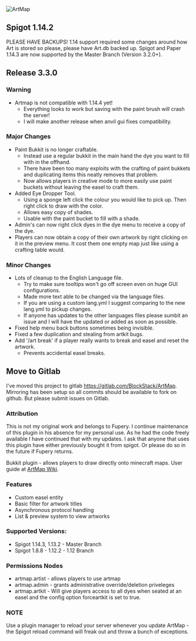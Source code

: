 ![ArtMap](http://puu.sh/kRWAF/2c81256338.jpg)

## Spigot 1.14.2
PLEASE HAVE BACKUPS! 1.14 support required some changes around how Art is stored so please, please have Art.db backed up.
Spigot and Paper 1.14.3 are now supported by the Master Branch (Version 3.2.0+).

## Release 3.3.0
### Warning
* Artmap is not compatible with 1.14.4 yet!
    - Everything looks to work but saving with the paint brush will crash the server!
    - I will make another release when anvil gui fixes compatibility.

### Major Changes
* Paint Bukkit is no longer craftable.  
    - Instead use a regular bukkit in the main hand the dye you want to fill with in the offhand.
    - There have been too many exploits with the crafting of paint bukkets and duplicating items this neatly removes that problem.
    - Now allows players in creative mode to more easily use paint buckets without leaving the easel to craft them.
* Added Eye Dropper Tool.
    - Using a sponge left click the colour you would like to pick up. Then right click to draw with the color.
    - Allows easy copy of shades.
    - Usable with the paint bucket to fill with a shade.
* Admin's can now right click dyes in the dye menu to receive a copy of the dye.
* Players can now obtain a copy of their own artwork by right clicking on it in the preview menu.  It cost them one empty map just like using a crafting table would.

### Minor Changes
* Lots of cleanup to the English Language file.
    - Try to make sure tooltips won't go off screen even on huge GUI configurations.
    - Made more text able to be changed via the language files.
    - If you are using a custom lang.yml I suggest comparing to the new lang.yml to pickup changes.
    - If anyone has updates to the other languages files please sumbit an issue and I will have the updated or added as soon as possible.
* Fixed help menu back buttons sometimes being invisible.
* Fixed a few duplication and stealing from artkit bugs.
* Add '/art break' if a player really wants to break and easel and reset the artwork.
    - Prevents accidental easel breaks.

## Move to Gitlab
I've moved this project to gitlab https://gitlab.com/BlockStack/ArtMap.  Mirroring has been setup so all commits should be available to fork on github.  But please submit issues on Gitlab.

### Attribution
This is not my original work and belongs to Fupery.  I continue maintenance of this plugin in his absence for my personal use.  As he had the code freely available I have continued that with my updates.  I ask that anyone that uses this plugin have either previously bought it from spigot.  Or please do so in the future if Fupery returns.

Bukkit plugin - allows players to draw directly onto minecraft maps. 
User guide at [ArtMap Wiki](https://gitlab.com/BlockStack/ArtMap/wikis/home).

### Features
* Custom easel entity
* Basic filter for artwork titles
* Asynchronous protocol handling
* List & preview system to view artworks

### Supported Versions:
* Spigot 1.14.3, 1.13.2  - Master Branch
* Spigot 1.8.8 - 1.12.2 - 1.12 Branch

### Permissions Nodes
* artmap.artist - allows players to use artmap
* artmap.admin - grants administrative override/deletion priveleges
* artmap.artkit - Will give players access to all dyes when seated at an easel and the config option forceartkit is set to true.

### NOTE
Use a plugin manager to reload your server whenever you update ArtMap - the Spigot reload command will freak out and throw a bunch of exceptions.
